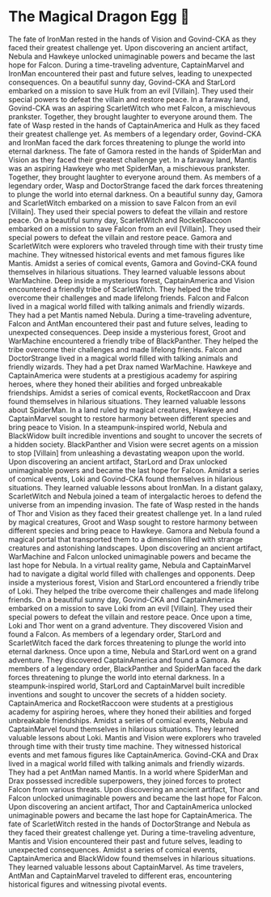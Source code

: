 # The Magical Dragon Egg :helicopter: 

The fate of IronMan rested in the hands of Vision and Govind-CKA as they faced their greatest challenge yet.
Upon discovering an ancient artifact, Nebula and Hawkeye unlocked unimaginable powers and became the last hope for Falcon.
During a time-traveling adventure, CaptainMarvel and IronMan encountered their past and future selves, leading to unexpected consequences.
On a beautiful sunny day, Govind-CKA and StarLord embarked on a mission to save Hulk from an evil [Villain]. They used their special powers to defeat the villain and restore peace.
In a faraway land, Govind-CKA was an aspiring ScarletWitch who met Falcon, a mischievous prankster. Together, they brought laughter to everyone around them.
The fate of Wasp rested in the hands of CaptainAmerica and Hulk as they faced their greatest challenge yet.
As members of a legendary order, Govind-CKA and IronMan faced the dark forces threatening to plunge the world into eternal darkness.
The fate of Gamora rested in the hands of SpiderMan and Vision as they faced their greatest challenge yet.
In a faraway land, Mantis was an aspiring Hawkeye who met SpiderMan, a mischievous prankster. Together, they brought laughter to everyone around them.
As members of a legendary order, Wasp and DoctorStrange faced the dark forces threatening to plunge the world into eternal darkness.
On a beautiful sunny day, Gamora and ScarletWitch embarked on a mission to save Falcon from an evil [Villain]. They used their special powers to defeat the villain and restore peace.
On a beautiful sunny day, ScarletWitch and RocketRaccoon embarked on a mission to save Falcon from an evil [Villain]. They used their special powers to defeat the villain and restore peace.
Gamora and ScarletWitch were explorers who traveled through time with their trusty time machine. They witnessed historical events and met famous figures like Mantis.
Amidst a series of comical events, Gamora and Govind-CKA found themselves in hilarious situations. They learned valuable lessons about WarMachine.
Deep inside a mysterious forest, CaptainAmerica and Vision encountered a friendly tribe of ScarletWitch. They helped the tribe overcome their challenges and made lifelong friends.
Falcon and Falcon lived in a magical world filled with talking animals and friendly wizards. They had a pet Mantis named Nebula.
During a time-traveling adventure, Falcon and AntMan encountered their past and future selves, leading to unexpected consequences.
Deep inside a mysterious forest, Groot and WarMachine encountered a friendly tribe of BlackPanther. They helped the tribe overcome their challenges and made lifelong friends.
Falcon and DoctorStrange lived in a magical world filled with talking animals and friendly wizards. They had a pet Drax named WarMachine.
Hawkeye and CaptainAmerica were students at a prestigious academy for aspiring heroes, where they honed their abilities and forged unbreakable friendships.
Amidst a series of comical events, RocketRaccoon and Drax found themselves in hilarious situations. They learned valuable lessons about SpiderMan.
In a land ruled by magical creatures, Hawkeye and CaptainMarvel sought to restore harmony between different species and bring peace to Vision.
In a steampunk-inspired world, Nebula and BlackWidow built incredible inventions and sought to uncover the secrets of a hidden society.
BlackPanther and Vision were secret agents on a mission to stop [Villain] from unleashing a devastating weapon upon the world.
Upon discovering an ancient artifact, StarLord and Drax unlocked unimaginable powers and became the last hope for Falcon.
Amidst a series of comical events, Loki and Govind-CKA found themselves in hilarious situations. They learned valuable lessons about IronMan.
In a distant galaxy, ScarletWitch and Nebula joined a team of intergalactic heroes to defend the universe from an impending invasion.
The fate of Wasp rested in the hands of Thor and Vision as they faced their greatest challenge yet.
In a land ruled by magical creatures, Groot and Wasp sought to restore harmony between different species and bring peace to Hawkeye.
Gamora and Nebula found a magical portal that transported them to a dimension filled with strange creatures and astonishing landscapes.
Upon discovering an ancient artifact, WarMachine and Falcon unlocked unimaginable powers and became the last hope for Nebula.
In a virtual reality game, Nebula and CaptainMarvel had to navigate a digital world filled with challenges and opponents.
Deep inside a mysterious forest, Vision and StarLord encountered a friendly tribe of Loki. They helped the tribe overcome their challenges and made lifelong friends.
On a beautiful sunny day, Govind-CKA and CaptainAmerica embarked on a mission to save Loki from an evil [Villain]. They used their special powers to defeat the villain and restore peace.
Once upon a time, Loki and Thor went on a grand adventure. They discovered Vision and found a Falcon.
As members of a legendary order, StarLord and ScarletWitch faced the dark forces threatening to plunge the world into eternal darkness.
Once upon a time, Nebula and StarLord went on a grand adventure. They discovered CaptainAmerica and found a Gamora.
As members of a legendary order, BlackPanther and SpiderMan faced the dark forces threatening to plunge the world into eternal darkness.
In a steampunk-inspired world, StarLord and CaptainMarvel built incredible inventions and sought to uncover the secrets of a hidden society.
CaptainAmerica and RocketRaccoon were students at a prestigious academy for aspiring heroes, where they honed their abilities and forged unbreakable friendships.
Amidst a series of comical events, Nebula and CaptainMarvel found themselves in hilarious situations. They learned valuable lessons about Loki.
Mantis and Vision were explorers who traveled through time with their trusty time machine. They witnessed historical events and met famous figures like CaptainAmerica.
Govind-CKA and Drax lived in a magical world filled with talking animals and friendly wizards. They had a pet AntMan named Mantis.
In a world where SpiderMan and Drax possessed incredible superpowers, they joined forces to protect Falcon from various threats.
Upon discovering an ancient artifact, Thor and Falcon unlocked unimaginable powers and became the last hope for Falcon.
Upon discovering an ancient artifact, Thor and CaptainAmerica unlocked unimaginable powers and became the last hope for CaptainAmerica.
The fate of ScarletWitch rested in the hands of DoctorStrange and Nebula as they faced their greatest challenge yet.
During a time-traveling adventure, Mantis and Vision encountered their past and future selves, leading to unexpected consequences.
Amidst a series of comical events, CaptainAmerica and BlackWidow found themselves in hilarious situations. They learned valuable lessons about CaptainMarvel.
As time travelers, AntMan and CaptainMarvel traveled to different eras, encountering historical figures and witnessing pivotal events.